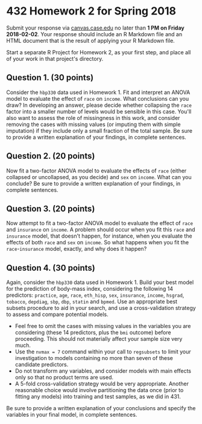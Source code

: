 # 432 Homework 2 for Spring 2018

Submit your response via [canvas.case.edu](https://canvas.case.edu/) no later than **1 PM on Friday 2018-02-02**. Your response should include an R Markdown file and an HTML document that is the result of applying your R Markdown file. 

Start a separate R Project for Homework 2, as your first step, and place all of your work in that project's directory.

## Question 1. (30 points)

Consider the `hbp330` data used in Homework 1. Fit and interpret an ANOVA model to evaluate the effect of `race` on `income`. What conclusions can you draw? In developing an answer, please decide whether collapsing the `race` factor into a smaller number of levels would be sensible in this case. You'll also want to assess the role of missingness in this work, and consider removing the cases with missing values (or imputing them with simple imputation) if they include only a small fraction of the total sample. Be sure to provide a written explanation of your findings, in complete sentences.

## Question 2. (20 points)

Now fit a two-factor ANOVA model to evaluate the effects of `race` (either collapsed or uncollapsed, as you decide) and `sex` on `income`. What can you conclude? Be sure to provide a written explanation of your findings, in complete sentences.

## Question 3. (20 points)

Now attempt to fit a two-factor ANOVA model to evaluate the effect of `race` and `insurance` on `income`. A problem should occur when you fit this `race` and `insurance` model, that doesn't happen, for instance, when you evaluate the effects of both `race` and `sex` on `income`. So what happens when you fit the `race`-`insurance` model, exactly, and why does it happen?

## Question 4. (30 points)

Again, consider the `hbp330` data used in Homework 1. Build your best model for the prediction of body-mass index, considering the following 14 predictors: `practice`, `age`, `race`, `eth_hisp`, `sex`, `insurance`, `income`, `hsgrad`, `tobacco`, `depdiag`, `sbp`, `dbp`, `statin` and `bpmed`. Use an appropriate best subsets procedure to aid in your search, and use a cross-validation strategy to assess and compare potential models.

- Feel free to omit the cases with missing values in the variables you are considering (these 14 predictors, plus the `bmi` outcome) before proceeding. This should not materially affect your sample size very much.
- Use the `nvmax = 7` command within your call to `regsubsets` to limit your investigation to models containing no more than seven of these candidate predictors.
- Do not transform any variables, and consider models with main effects only so that no product terms are used.
- A 5-fold cross-validation strategy would be very appropriate. Another reasonable choice would involve partitioning the data once (prior to fitting any models) into training and test samples, as we did in 431.

Be sure to provide a written explanation of your conclusions and specify the variables in your final model, in complete sentences.
